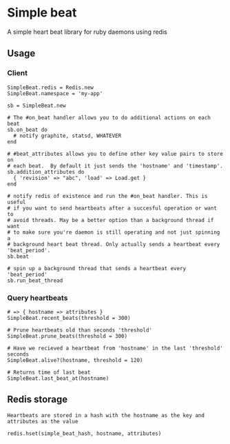 # Simple beat

A simple heart beat library for ruby daemons using redis

## Usage

### Client

    SimpleBeat.redis = Redis.new
    SimpleBeat.namespace = 'my-app'

    sb = SimpleBeat.new

    # The #on_beat handler allows you to do additional actions on each beat
    sb.on_beat do
      # notify graphite, statsd, WHATEVER
    end
    
    # #beat_attributes allows you to define other key value pairs to store on 
    # each beat.  By default it just sends the 'hostname' and 'timestamp'.
    sb.addition_attributes do
      { 'revision' => "abc", 'load' => Load.get }
    end

    # notify redis of existence and run the #on_beat handler. This is useful
    # if you want to send heartbeats after a succesful operation or want to 
    # avoid threads. May be a better option than a background thread if want 
    # to make sure you're daemon is still operating and not just spinning a 
    # background heart beat thread. Only actually sends a heartbeat every 'beat_period'.
    sb.beat

    # spin up a background thread that sends a heartbeat every 'beat_period'
    sb.run_beat_thread


### Query heartbeats

    # => { hostname => attributes }
    SimpleBeat.recent_beats(threshold = 300)

    # Prune heartbeats old than seconds 'threshold'
    SimpleBeat.prune_beats(threshold = 300)

    # Have we recieved a heartbeat from 'hostname' in the last 'threshold' seconds
    SimpleBeat.alive?(hostname, threshold = 120)

    # Returns time of last beat
    SimpleBeat.last_beat_at(hostname)


## Redis storage

    Heartbeats are stored in a hash with the hostname as the key and attributes as the value

    redis.hset(simple_beat_hash, hostname, attributes)
